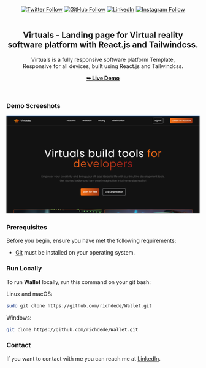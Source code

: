 <div align="center">
  
[![Twitter Follow](https://img.shields.io/twitter/follow/iamt_toby?style=social)](https://twitter.com/intent/follow?screen_name=iamt_toby)
[![GitHub Follow](https://img.shields.io/github/followers/richdede?label=Follow&style=social)](https://github.com/richdede)
[![LinkedIn](https://img.shields.io/badge/LinkedIn-Connect-blue?style=flat-square&logo=linkedin)](https://www.linkedin.com/in/dee-prince-dede-970913217/)
[![Instagram Follow](https://img.shields.io/badge/Instagram-Follow-ff69b4?style=social&logo=instagram)](https://www.instagram.com/iamt_toby/)
  <br />
  <br />

  <h2 align="center">Virtuals - Landing page for Virtual reality software platform with React.js and Tailwindcss.</h2>

Virtuals is a fully responsive software platform Template, <br />Responsive for all devices, built using React.js and Tailwindcss.

<a href=""><strong>➥ Live Demo</strong></a>

</div>

<br />

### Demo Screeshots

![Virtuals Desktop Demo](./thumbnail.png "Desktop Demo")

### Prerequisites

Before you begin, ensure you have met the following requirements:

- [Git](https://git-scm.com/downloads "Download Git") must be installed on your operating system.

### Run Locally

To run **Wallet** locally, run this command on your git bash:

Linux and macOS:

```bash
sudo git clone https://github.com/richdede/Wallet.git
```

Windows:

```bash
git clone https://github.com/richdede/Wallet.git
```

### Contact

If you want to contact with me you can reach me at [LinkedIn](https://www.linkedin.com/in/dee-prince-dede-970913217/).